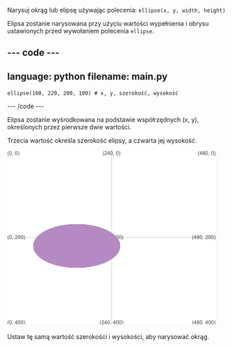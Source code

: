 
Narysuj okrąg lub elipsę używając polecenia: `ellipse(x, y, width, height)`

Elipsa zostanie narysowana przy użyciu wartości wypełnienia i obrysu ustawionych przed wywołaniem polecenia `ellipse`.

--- code ---
---
language: python
filename: main.py
---

    ellipse(160, 220, 200, 100) # x, y, szerokość, wysokość

--- /code ---

Elipsa zostanie wyśrodkowana na podstawie współrzędnych (x, y), określonych przez pierwsze dwie wartości.

Trzecia wartość określa szerokość elipsy, a czwarta jej wysokość.

![Obszar wyjściowy pokazujący elipsę o szerokości 200 i wysokości 100, ze środkiem w punkcie x 160, y 220](images/example.png)

Ustaw tę samą wartość szerokości i wysokości, aby narysować okrąg.


